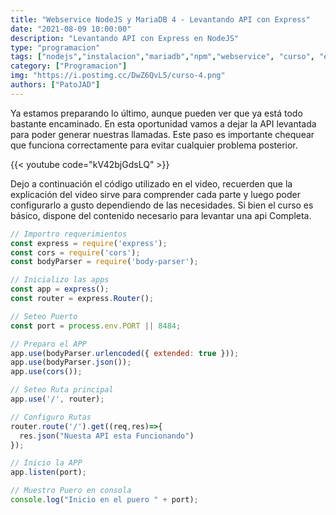 ```yaml
---
title: "Webservice NodeJS y MariaDB 4 - Levantando API con Express"
date: "2021-08-09 10:00:00"
description: "Levantando API con Express en NodeJS"
type: "programacion"
tags: ["nodejs","instalacion","mariadb","npm","webservice", "curso", "express", "api"]
category: ["Programacion"]
img: "https://i.postimg.cc/DwZ6QvL5/curso-4.png"
authors: ["PatoJAD"]
---
```


Ya estamos preparando lo último, aunque pueden ver que ya está todo bastante encaminado. En esta oportunidad vamos a dejar la API levantada para poder generar nuestras llamadas. Este paso es importante chequear que funciona correctamente para evitar cualquier problema posterior.

{{< youtube code="kV42bjGdsLQ" >}}

Dejo a continuación el código utilizado en el video, recuerden que la explicación del video sirve para comprender cada parte y luego poder configurarlo a gusto dependiendo de las necesidades. Si bien el curso es básico, dispone del contenido necesario para levantar una api Completa.

```javascript
// Importro requerimientos
const express = require('express');
const cors = require('cors');
const bodyParser = require('body-parser');

// Inicializo las apps
const app = express();
const router = express.Router();

// Seteo Puerto
const port = process.env.PORT || 8484;

// Preparo el APP
app.use(bodyParser.urlencoded({ extended: true }));
app.use(bodyParser.json());
app.use(cors());

// Seteo Ruta principal
app.use('/', router);

// Configuro Rutas
router.route('/').get((req,res)=>{
  res.json("Nuesta API esta Funcionando")
});

// Inicio la APP
app.listen(port);

// Muestro Puero en consola
console.log("Inicio en el puero " + port);
```

